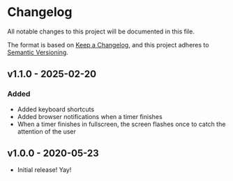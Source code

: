 # Changelog
All notable changes to this project will be documented in this file.

The format is based on [Keep a Changelog](https://keepachangelog.com/en/1.0.0/),
and this project adheres to [Semantic Versioning](https://semver.org/spec/v2.0.0.html).

<!---
## [Unreleased]
### Added
### Changed
### Deprecated
### Removed
### Fixed
### Security
--->

## v1.1.0 - 2025-02-20
### Added
- Added keyboard shortcuts
- Added browser notifications when a timer finishes
- When a timer finishes in fullscreen, the screen flashes once to catch the attention of the user

## v1.0.0 - 2020-05-23
- Initial release! Yay!
